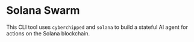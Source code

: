 # Solana Swarm

This CLI tool uses `cyberchipped` and `solana` to build a stateful AI agent for actions on the Solana blockchain.

